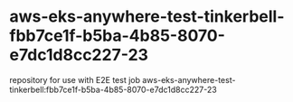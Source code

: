 # aws-eks-anywhere-test-tinkerbell-fbb7ce1f-b5ba-4b85-8070-e7dc1d8cc227-23
repository for use with E2E test job aws-eks-anywhere-test-tinkerbell:fbb7ce1f-b5ba-4b85-8070-e7dc1d8cc227-23
